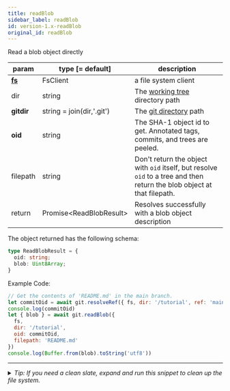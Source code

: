 ```yaml
---
title: readBlob
sidebar_label: readBlob
id: version-1.x-readBlob
original_id: readBlob
---
```


Read a blob object directly

| param          | type [= default]          | description                                                                                                              |
| -------------- | ------------------------- | ------------------------------------------------------------------------------------------------------------------------ |
| [**fs**](./fs) | FsClient                  | a file system client                                                                                                     |
| dir            | string                    | The [working tree](dir-vs-gitdir.md) directory path                                                                      |
| **gitdir**     | string = join(dir,'.git') | The [git directory](dir-vs-gitdir.md) path                                                                               |
| **oid**        | string                    | The SHA-1 object id to get. Annotated tags, commits, and trees are peeled.                                               |
| filepath       | string                    | Don't return the object with `oid` itself, but resolve `oid` to a tree and then return the blob object at that filepath. |
| return         | Promise\<ReadBlobResult\> | Resolves successfully with a blob object description                                                                     |

The object returned has the following schema:

```ts
type ReadBlobResult = {
  oid: string;
  blob: Uint8Array;
}
```

Example Code:

```js live
// Get the contents of 'README.md' in the main branch.
let commitOid = await git.resolveRef({ fs, dir: '/tutorial', ref: 'main' })
console.log(commitOid)
let { blob } = await git.readBlob({
  fs,
  dir: '/tutorial',
  oid: commitOid,
  filepath: 'README.md'
})
console.log(Buffer.from(blob).toString('utf8'))
```


---

<details>
<summary><i>Tip: If you need a clean slate, expand and run this snippet to clean up the file system.</i></summary>

```js live
window.fs = new LightningFS('fs', { wipe: true })
window.pfs = window.fs.promises
console.log('done')
```
</details>

<script>
(function rewriteEditLink() {
  const el = document.querySelector('a.edit-page-link.button');
  if (el) {
    el.href = 'https://github.com/isomorphic-git/isomorphic-git/edit/main/src/api/readBlob.js';
  }
})();
</script>